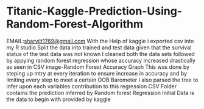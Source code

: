 # Titanic-Kaggle-Prediction-Using-Random-Forest-Algorithm
EMAIL:sharvilt1769@gmail.com
With the Help of kaggle i exported csv into my R studio
Split the data into trained and test data given that the survival status of the test data was not known
I cleaned both the data sets followed by appying random forest regression whose accuracy increased drastically as seen in 
CSV image-Random Forest Accuracy Graph
This was done by steping up mtry at every iteration to ensure increase in accuracy and by limiting every step to meet a certain OOB Barometer
I also parsed the tree to infer upon each variables contribution to this regression
CSV Folder contains the prediction inferred by Random forest Regression
Initial Data is the data to begin with provided by kaggle
